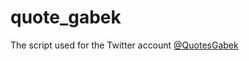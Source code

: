 quote_gabek
===========

The script used for the Twitter account [@QuotesGabek](http://twitter.com/QuotesGabek)